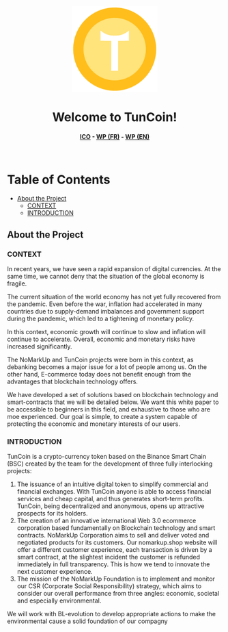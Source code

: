 <div align="center">

  <img src="assets/tuncoin.png" alt="logo" width="200" height="auto" />
  <h1>Welcome to TunCoin!</h1>

<h4>
    <a href="https://tuncoin.io">ICO</a>
  <span> - </span>
    <a href="https://tuncoin.io/wp/livre-blanc-tuncoin-v1.pdf">WP (FR)</a>
  <span> - </span>
    <a href="https://tuncoin.io/wp/white_paper_tuncoin_v1.pdf">WP (EN)</a>
</div>

<br />

<!-- Table of Contents -->
# Table of Contents

- [About the Project](#about-the-project)
    * [CONTEXT](#context)
    * [INTRODUCTION](#intro)

<!-- About the Project -->
## About the Project


### CONTEXT

<div>
  In recent years, we have seen a rapid expansion of digital currencies.
  At the same time, we cannot deny that the situation of the global economy is fragile.

  The current situation of the world economy has not yet fully recovered from the pandemic. Even before the war, inflation had accelerated in many countries due to supply-demand imbalances and government
  support during the pandemic, which led to a tightening of monetary policy.

  In this context, economic growth will continue to slow and inflation will continue to accelerate. Overall, economic and monetary risks have
  increased significantly.

  The NoMarkUp and TunCoin projects were born in this context, as debanking becomes a major issue for a lot of people among us. 
  On the other hand, E-commerce today does not benefit enough from the advantages that blockchain technology offers.

  We have developed a set of solutions based on blockchain technology and smart-contracts that we will be detailed below.
  We want this white paper to be accessible to beginners in this field, and exhaustive to those who are moe experienced.
  Our goal is simple, to create a system capable of protecting the economic and monetary interests of our users.

</div>


### INTRODUCTION
TunCoin is a crypto-currency token based on the Binance Smart Chain (BSC) created by the team for the development of three fully interlocking projects:

1. The issuance of an intuitive digital token to simplify commercial and financial exchanges. With TunCoin anyone is able to access financial services and cheap
capital, and thus generates short-term profits. TunCoin, being decentralized and anonymous, opens up attractive prospects for its holders.
2. The creation of an innovative international Web 3.0 ecommerce corporation based fundamentally on Blockchain technology and smart contracts. NoMarkUp Corporation aims to sell and deliver voted and negotiated products for its customers.
Our nomarkup.shop website will offer a different customer experience, each transaction is driven by a smart contract, at the slightest incident the customer is refunded immediately in full transparency. This is how we tend to innovate the next customer experience.
3. The mission of the NoMarkUp Foundation is to implement and monitor our CSR (Corporate Social Responsibility) strategy, which aims to consider our overall performance from three angles: economic, societal and especially environmental.

We will work with BL-evolution to develop appropriate
actions to make the environmental cause a solid
foundation of our compagny
